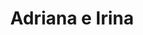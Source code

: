 ---
# Archivo autogenerado

# No tocar
layout: gallery

# Título en la página /sesiones
title: "Adriana e Irina"

# Carpeta donde buscará las imágenes en /images/. Debe tener el mismo nombre y sin espacios
images: adriana-irina

# Enlace personalizado ej: ariadnaballestar.com/sesiones/NOMBRESESION
permalink: /adriana-irina

# Texto que se insertara en la etiqueta alt de todas las imagenes de la sesión
altimages: "Sesion de fotos amigas, sesion de fotos en fraga, sesion de fotos en barcelona, fotografo en barcelona, fotografo en fraga, fotografo en lleida, fotos de amigas, fotos en el campo"

# Información detallada sobre la sesión
description: "Aprovechando los últimos días de verano, salimos a hacer una sesión con estas dos amigas; Adriana e Irina. Al principio sólo iba a ser para Adriana, pero finalmente Irina se animó. El lugar me encanta y la luz a última hora de la tarde es preciosa. ¡Espero que os guste!"

# Colaboradores
colaboradores:
 - title: "Chica:"
   name: "Adriana"
   link: "https://www.instagram.com/adriana.25/"
 - title: "Chica:"
   name: "Irina"
   link: "https://www.facebook.com/irina.ballestarmateo"
---